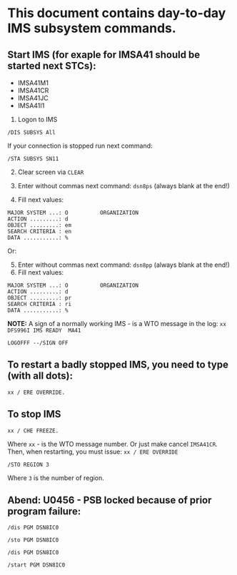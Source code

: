 # This document contains day-to-day IMS subsystem commands.

## Start IMS (for exaple for IMSA41 should be started next STCs):
* IMSA41M1
* IMSA41CR
* IMSA41JC
* IMSA41I1

1. Logon to IMS 
```
/DIS SUBSYS All
```
If your connection is stopped run next command:
```
/STA SUBSYS SN11
```
2. Clear screen via ```CLEAR```

3. Enter without commas next command: ```dsn8ps``` (always blank at the end!)

4. Fill next values:
```
MAJOR SYSTEM ...: O          ORGANIZATION    
ACTION .........: d                          
OBJECT .........: em                         
SEARCH CRITERIA : en                         
DATA ...........: %   
```
Or:

5. Enter without commas next command: ```dsn8pp``` (always blank at the end!)
6. Fill next values:
```
MAJOR SYSTEM ...: O          ORGANIZATION    
ACTION .........: d                          
OBJECT .........: pr                         
SEARCH CRITERIA : ri                         
DATA ...........: %          
```
**NOTE:** A sign of a normally working IMS - is a WTO message in the log: ```хх DFS996I IMS READY  MA41 ```
```
LOGOFFF --/SIGN OFF
```

## To restart a badly stopped IMS, you need to type (with all dots):
```
xx / ERE OVERRIDE.
```

## To stop IMS
```
xx / CHE FREEZE. 
```

Where ```xx``` - is the WTO message number. Or just make cancel ```IMSA41CR```.
Then, when restarting, you must issue: ```xx / ERE OVERRIDE```

```
/STO REGION 3
```
Where ```3``` is the number of region.

## Abend: U0456 - PSB locked because of prior program failure:
```
/dis PGM DSN8IC0 
```
```
/sto PGM DSN8IC0 
```
```
/dis PGM DSN8IC0 
```
```
/start PGM DSN8IC0
```

